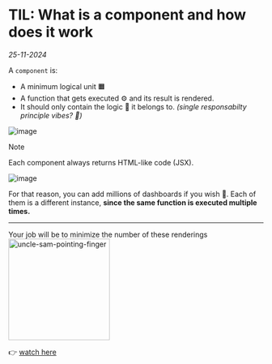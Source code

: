 # TIL: What is a component and how does it work
_25-11-2024_

A `component` is:

- A minimum logical unit 🟧
- A function that gets executed ⚙️ and its result is rendered.
- It should only contain the logic 📐 it belongs to. _(single responsabilty principle vibes? 🤔)_



![image](https://github.com/user-attachments/assets/60e239f4-c999-479c-9fcc-1de316ab4392)

>[!NOTE]
> Each component always returns HTML-like code (JSX).

![image](https://github.com/user-attachments/assets/1c3a436f-d045-47b3-ba30-6fb510697ad5)


For that reason, you can add millions of dashboards if you wish 🤡. 
Each of them is a different instance, __since the same function is executed multiple times.__

---
Your job will be to minimize the number of these renderings
<img src="https://github.com/user-attachments/assets/8f2cc658-f131-4fef-b9e8-c54792ce91cf" alt="uncle-sam-pointing-finger" height="200"/>

👉 [watch here](https://youtu.be/GMnWXlJnbNo?si=L-f_aeIb3L3pFVZ5&t=5270)
